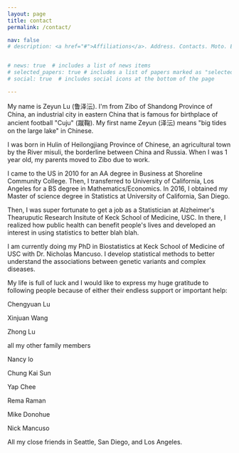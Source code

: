 ```yaml
---
layout: page
title: contact
permalink: /contact/

nav: false
# description: <a href="#">Affiliations</a>. Address. Contacts. Moto. Etc.


# news: true  # includes a list of news items
# selected_papers: true # includes a list of papers marked as "selected={true}"
# social: true  # includes social icons at the bottom of the page

---
```


My name is Zeyun Lu (鲁泽沄). I'm from Zibo of Shandong Province of China, an industrial city in eastern China that is famous for birthplace of ancient football "Cuju" (蹴鞠). My first name Zeyun (泽沄) means "big tides on the large lake" in Chinese.

I was born in Hulin of Heilongjiang Province of Chinese, an agricultural town by the River misuli, the borderline between China and Russia. When I was 1 year old, my parents moved to Zibo due to work.

I came to the US in 2010 for an AA degree in Business at Shoreline Community College. Then, I transferred to University of California, Los Angeles for a BS degree in Mathematics/Economics. In 2016, I obtained my Master of science degree in Statistics at University of California, San Diego.

Then, I was super fortunate to get a job as a Statistician at Alzheimer's Thearuputic Research Insitute of Keck School of Medicine, USC. In there, I realized how public health can benefit people's lives and developed an interest in using statistics to better blah blah.

I am currently doing my PhD in Biostatistics at Keck School of Medicine of USC with Dr. Nicholas Mancuso. I develop statistical methods to better understand the associations between genetic variants and complex diseases.

My life is full of luck and I would like to express my huge gratitude to following people because of either their endless support or important help:

Chengyuan Lu

Xinjuan Wang

Zhong Lu

all my other family members

Nancy lo

Chung Kai Sun

Yap Chee

Rema Raman

Mike Donohue

Nick Mancuso

All my close friends in Seattle, San Diego, and Los Angeles.
